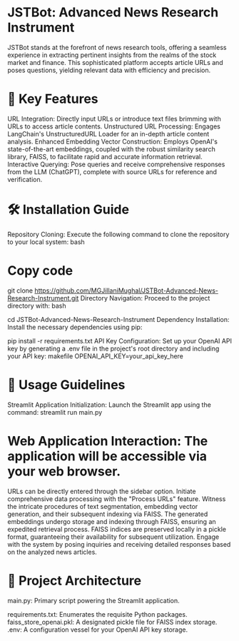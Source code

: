# JSTBot: Advanced News Research Instrument
JSTBot stands at the forefront of news research tools, offering a seamless experience in extracting pertinent insights from the realms of the stock market and finance. This sophisticated platform accepts article URLs and poses questions, yielding relevant data with efficiency and precision.

# 🌟 Key Features
URL Integration: Directly input URLs or introduce text files brimming with URLs to access article contents.
Unstructured URL Processing: Engages LangChain's UnstructuredURL Loader for an in-depth article content analysis.
Enhanced Embedding Vector Construction: Employs OpenAI's state-of-the-art embeddings, coupled with the robust similarity search library, FAISS, to facilitate rapid and accurate information retrieval.
Interactive Querying: Pose queries and receive comprehensive responses from the LLM (ChatGPT), complete with source URLs for reference and verification.

# 🛠 Installation Guide
Repository Cloning: Execute the following command to clone the repository to your local system:
bash

# Copy code
git clone https://github.com/MGJillaniMughal/JSTBot-Advanced-News-Research-Instrument.git
Directory Navigation: Proceed to the project directory with:
bash

cd JSTBot-Advanced-News-Research-Instrument
Dependency Installation: Install the necessary dependencies using pip:

pip install -r requirements.txt
API Key Configuration: Set up your OpenAI API key by generating a .env file in the project's root directory and including your API key:
makefile
OPENAI_API_KEY=your_api_key_here

# 🚀 Usage Guidelines
Streamlit Application Initialization: Launch the Streamlit app using the command:
streamlit run main.py

# Web Application Interaction: The application will be accessible via your web browser.
URLs can be directly entered through the sidebar option.
Initiate comprehensive data processing with the "Process URLs" feature.
Witness the intricate procedures of text segmentation, embedding vector generation, and their subsequent indexing via FAISS.
The generated embeddings undergo storage and indexing through FAISS, ensuring an expedited retrieval process.
FAISS indices are preserved locally in a pickle format, guaranteeing their availability for subsequent utilization.
Engage with the system by posing inquiries and receiving detailed responses based on the analyzed news articles.
# 📂 Project Architecture
main.py: Primary script powering the Streamlit application.

requirements.txt: Enumerates the requisite Python packages.
faiss_store_openai.pkl: A designated pickle file for FAISS index storage.
.env: A configuration vessel for your OpenAI API key storage.
